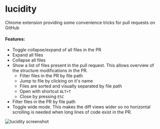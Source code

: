 # lucidity

Chrome extension providing some convenience tricks for pull requests on GitHub

#### Features:
- Toggle collapse/expand of all files in the PR
- Expand all files
- Collapse all files
- Show a list of files present in the pull request. This allows overview of the structure modifications in the PR.
  - Filter files in the PR by file path
  - Jump to file by clicking on it's name
  - Files are sorted and visually separated by file path
  - Open with shortcut `ALT+T`
  - Close by pressing `ESC`
- Filter files in the PR by file path
- Toggle wide mode. This makes the diff views wider so no horizontal scrolling is needed when long lines of code exist in the PR.

![lucidity screenshot](http://martingeorg.github.io/lucidity-screenshot.png)
